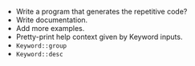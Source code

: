 * Write a program that generates the repetitive code?
* Write documentation.
* Add more examples.
* Pretty-print help context given by Keyword inputs.
* `Keyword::group`
* `Keyword::desc`
